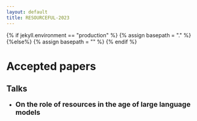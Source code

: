 ```yaml
---
layout: default
title: RESOURCEFUL-2023
---
```

{% if jekyll.environment  == "production" %}
        {% assign basepath = "." %}
        {%else%}
        {% assign basepath = "" %}
        {% endif %}

# Accepted papers


## Talks

  *  <font size="4"> <b> On the role of resources in the age of large language models </b> </font>  
  <marquee direction="up"> <span style="color:gray"> Simon Dobnik </span> </marguee>
  
  *  <font size="4"> <b> Low-Resource Techniques for Analysing the Rhetorical Structure of Swedish Historical Petitions </b> </font>  
  <span style="color:gray"> Ellinor Lindqvist, Eva Pettersson, Joakim Nivre </span>
  
  *  <font size="4"> <b> A Diagnostic Dataset for Sentiment and Negation Modeling for Norwegian </b> </font>  
  <span style="color:gray"> Petter Mæhlum, Erik Velldal, Lilja Øvrelid </span>
  
  *  <font size="4"> <b> Part-of-Speech tagging Spanish Sign Language data and its applications in Sign Language machine translation </b> </font>  
  <span style="color:gray"> Euan McGill, Luis Chiruzzo, Santiago Egea Gómez, Horacio Saggion </span>
  
  *  <font size="4"> <b> A Large Norwegian Dataset for Weak Supervision ASR </b> </font>  
  <span style="color:gray"> Per Erik Solberg, Pierre Beauguitte, Per Egil Kummervold, Freddy Wetjen </span>
 
  *  <font size="4"> <b> Are There Any Limits to English-Swedish Language Transfer? A Fine-grained Analysis Using Natural Language Inference </b> </font>  
  <span style="color:gray"> Felix Morger </span>
  
  *  <font size="4"> <b> What Causes Unemployment? Unsupervised Causality Mining from Swedish Governmental Reports </b> </font>  
  <span style="color:gray"> Luise Dürlich, Joakim Nivre, Sara Stymne </span>
  
  *  <font size="4"> <b> Ableist Language Teching over Sign Language Research </b> </font>  
  <span style="color:gray"> Carl Börstell </span>
  

## Posters

  *  <font size="4"> <b> Prediction and Generation of Gaze in Conversation using Deep learning </b> </font>  
  <span style="color:gray"> Vidya Somashekarappa, Christine Howes, Asad B. Sayeed </span>
  
  *  <font size="4"> <b> Vector Norms as an Approximation of Syntactic Complexity </b> </font>  
  <span style="color:gray"> Adam Ek, Nikolai Ilinykh </span>
  
  *  <font size="4"> <b> Phonotactics as an Aid in Low Resource Loan Word Detection and Morphological Analysis in Sakha </b> </font>  
  <span style="color:gray"> Petter Mæhlum, Sardana Ivanova </span>
  
  *  <font size="4"> <b> Bridging the Resource Gap: Exploring the Efficacy of English and Multilingual LLMs for Swedish </b> </font>  
  <span style="color:gray"> Oskar Holmström, Jenny Kunz, Marco Kuhlmann </span>
  
  *  <font size="4"> <b> Building Okinawan Lexicon Resource for Language Reclamation/Revitalization and Natural Language Processing Tasks such as Universal Dependencies Treebanking </b> </font>  
  <span style="color:gray"> So Miyagawa, Kanji Kato, Miho Zlazli, Salvatore Carlino, Seira Machida </span>
 
  *  <font size="4"> <b> LLOD compliant Representation of Sign Language Data </b> </font>  
  <span style="color:gray"> Thierry Declerck, Sussi Olsen </span>
  
  *  <font size="4"> <b> Lexical Semantics with Vector Symbolic Architectures </b> </font>  
  <span style="color:gray"> Adam Roussel </span>
  
  *  <font size="4"> <b> Word Substitution with Masked Language Models as Data Augmentation for Sentiment Analysis </b> </font>  
  <span style="color:gray"> Larisa Kolesnichenko, Erik Velldal, Lilja Øvrelid </span>
  
  *  <font size="4"> <b> Sentiment Analysis Using Aligned Word Embeddings for Uralic Languages </b> </font>  
  <span style="color:gray"> Khalid Alnajjar, Mika Hämäläinen, Jack Rueter </span>
  
  *  <font size="4"> <b> The DA-ELEXIS Corpus - a Sense-Annotated Corpus for Danish with Parallel Annotations for Nine European Languages </b> </font>  
  <span style="color:gray"> Bolette S. Pedersen, Sanni Nimb, Sussi Olsen, Thomas Troelsgård, Ida Flörke, Jonas Jensen, Henrik Lorentzen </span>
